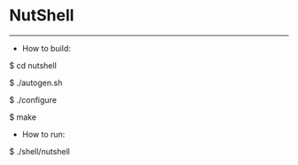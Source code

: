 # NutShell

----------------------
- How to build:

$ cd nutshell

$ ./autogen.sh

$ ./configure

$ make


- How to run:

$ ./shell/nutshell
 
